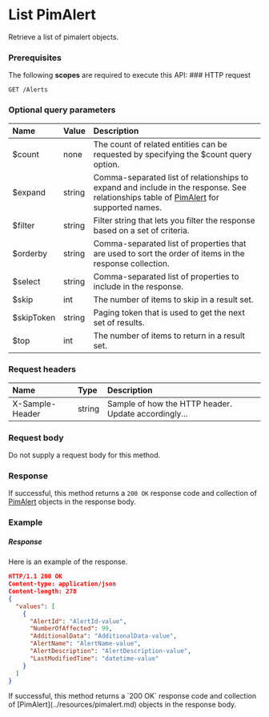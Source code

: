 # List PimAlert

Retrieve a list of pimalert objects.
### Prerequisites
The following **scopes** are required to execute this API: ### HTTP request
<!-- { "blockType": "ignored" } -->
```http
GET /Alerts
```
### Optional query parameters
|Name|Value|Description|
|:---------------|:--------|:-------|
|$count|none|The count of related entities can be requested by specifying the $count query option.|
|$expand|string|Comma-separated list of relationships to expand and include in the response. See relationships table of [PimAlert](../resources/pimalert.md) for supported names. |
|$filter|string|Filter string that lets you filter the response based on a set of criteria.|
|$orderby|string|Comma-separated list of properties that are used to sort the order of items in the response collection.|
|$select|string|Comma-separated list of properties to include in the response.|
|$skip|int|The number of items to skip in a result set.|
|$skipToken|string|Paging token that is used to get the next set of results.|
|$top|int|The number of items to return in a result set.|

### Request headers
| Name       | Type | Description|
|:-----------|:------|:----------|
| X-Sample-Header  | string  | Sample of how the HTTP header. Update accordingly...|

### Request body
Do not supply a request body for this method.
### Response
If successful, this method returns a `200 OK` response code and collection of [PimAlert](../resources/pimalert.md) objects in the response body.
### Example
##### Response
Here is an example of the response.
<!-- {
  "blockType": "response",
  "truncated": false,
  "@odata.type": "alerts"
} -->
```json
HTTP/1.1 200 OK
Content-type: application/json
Content-length: 278
{
  "values": [
    {
      "AlertId": "AlertId-value",
      "NumberOfAffected": 99,
      "AdditionalData": "AdditionalData-value",
      "AlertName": "AlertName-value",
      "AlertDescription": "AlertDescription-value",
      "LastModifiedTime": "datetime-value"
    }
  ]
}
```

<!-- uuid: 22553d53-be97-408b-b31c-81f20665c3e0
2015-10-14 23:39:27 UTC -->
<!-- {
  "type": "#page.annotation",
  "description": "List PimAlert",
  "keywords": "",
  "section": "documentation",
  "tocPath": ""
}-->If successful, this method returns a `200 OK` response code and collection of [PimAlert](../resources/pimalert.md) objects in the response body.
